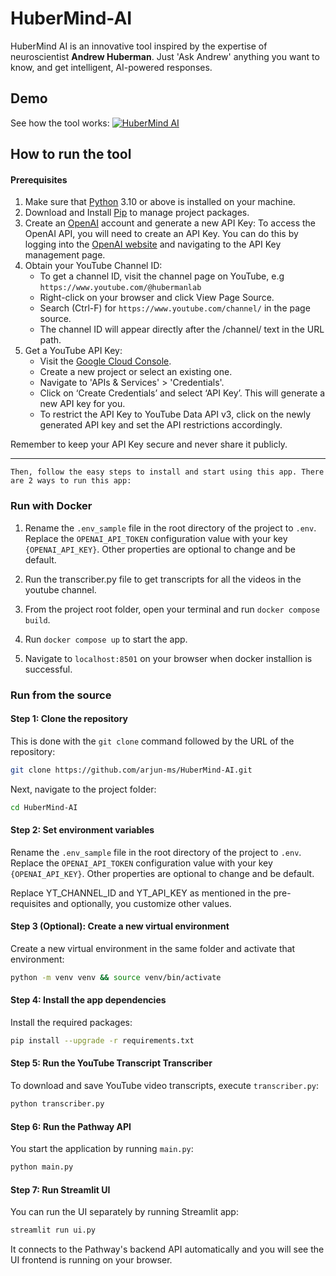 # HuberMind-AI

HuberMind AI is an innovative tool inspired by the expertise of neuroscientist **Andrew Huberman**. Just 'Ask Andrew' anything you want to know, and get intelligent, AI-powered responses.

## Demo

See how the tool works:
[![HuberMind AI](https://github.com/arjun-ms/HuberMind-AI/assets/64315213/2ad23f74-4fdc-401c-9469-eb092f169a48)](https://github.com/arjun-ms/HuberMind-AI/assets/64315213/34560616-4b29-4129-a494-63ae6d53fe70)

## How to run the tool
#### Prerequisites

1. Make sure that [Python](https://www.python.org/downloads/) 3.10 or above is installed on your machine.
2. Download and Install [Pip](https://pip.pypa.io/en/stable/installation/) to manage project packages.
3. Create an [OpenAI](https://openai.com/) account and generate a new API Key: To access the OpenAI API, you will need to create an API Key. You can do this by logging into the [OpenAI website](https://openai.com/product) and navigating to the API Key management page.
4. Obtain your YouTube Channel ID:
   - To get a channel ID, visit the channel page on YouTube,
   e.g `https://www.youtube.com/@hubermanlab`
    - Right-click on your browser and click View Page Source.
    - Search (Ctrl-F) for `https://www.youtube.com/channel/` in the page source.
    - The channel ID will appear directly after the /channel/ text in the URL path. 
5. Get a YouTube API Key:
   - Visit the [Google Cloud Console](https://console.cloud.google.com/).
   - Create a new project or select an existing one.
   - Navigate to 'APIs & Services' > 'Credentials'.
   - Click on ‘Create Credentials’ and select ‘API Key’. This will generate a new API key for you.
   - To restrict the API Key to YouTube Data API v3, click on the newly generated API key and set the API restrictions accordingly.

Remember to keep your API Key secure and never share it publicly.

---

```Then, follow the easy steps to install and start using this app. There are 2 ways to run this app:```

### Run with Docker

1. Rename the `.env_sample` file in the root directory of the project to `.env`. Replace the `OPENAI_API_TOKEN` configuration value with your key `{OPENAI_API_KEY}`. Other properties are optional to change and be default.

2. Run the transcriber.py file to get transcripts for all the videos in the youtube channel.

3. From the project root folder, open your terminal and run `docker compose build`.

4. Run `docker compose up` to start the app.

5. Navigate to `localhost:8501` on your browser when docker installion is successful.

### Run from the source

#### Step 1: Clone the repository

This is done with the `git clone` command followed by the URL of the repository:

```bash
git clone https://github.com/arjun-ms/HuberMind-AI.git
```

Next,  navigate to the project folder:

```bash
cd HuberMind-AI
```

#### Step 2: Set environment variables

Rename the `.env_sample` file in the root directory of the project to `.env`. Replace the `OPENAI_API_TOKEN` configuration value with your key `{OPENAI_API_KEY}`. Other properties are optional to change and be default.


Replace YT_CHANNEL_ID and YT_API_KEY as mentioned in the pre-requisites and optionally, you customize other values.

#### Step 3 (Optional): Create a new virtual environment

Create a new virtual environment in the same folder and activate that environment:

```bash
python -m venv venv && source venv/bin/activate
```

#### Step 4: Install the app dependencies

Install the required packages:

```bash
pip install --upgrade -r requirements.txt
```

#### Step 5: Run the YouTube Transcript Transcriber

To download and save YouTube video transcripts, execute `transcriber.py`:

```bash
python transcriber.py
```

#### Step 6: Run the Pathway API

You start the application by running `main.py`:

```bash
python main.py
```

#### Step 7: Run Streamlit UI

You can run the UI separately by running Streamlit app:
```bash
streamlit run ui.py
```
It connects to the Pathway's backend API automatically and you will see the UI frontend is running on your browser.
